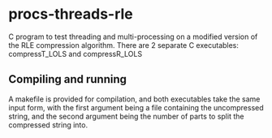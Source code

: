# procs-threads-rle
C program to test threading and multi-processing on a modified version of the RLE compression algorithm. There are 2 separate C executables: compressT_LOLS and compressR_LOLS

## Compiling and running
A makefile is provided for compilation, and both executables take the same input form, with the first argument being a file containing the uncompressed string, and the second argument being the number of parts to split the compressed string into.

